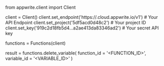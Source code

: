 from appwrite.client import Client

client = Client()
client.set_endpoint('https://<REGION>.cloud.appwrite.io/v1') # Your API Endpoint
client.set_project('5df5acd0d48c2') # Your project ID
client.set_key('919c2d18fb5d4...a2ae413da83346ad2') # Your secret API key

functions = Functions(client)

result = functions.delete_variable(
    function_id = '<FUNCTION_ID>',
    variable_id = '<VARIABLE_ID>'
)
